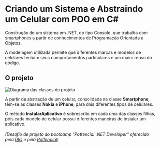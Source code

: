 # Criando um Sistema e Abstraindo um Celular com POO em C#
Construção de um sistema em .NET, do tipo Console, que trabalha com smartphones a partir de conhecimentos de Programação Orientada a Objetos.  

A modelagem utilizada permite que diferentes marcas e modelos de celulares tenham seus comportamentos particulares e um maior reuso do código.

## O projeto
![Diagrama das classes do projeto](Imagens/diagrama.png)

A partir da abstração de um celular, consolidada na classe **Smartphone**, têm-se as classes **Nokia** e **iPhone**, para dois diferentes tipos de celulares. 

O método **InstalarAplicativo** é sobrescrito em cada uma das classes filhas, pois cada modelo de celular possui diferentes maneiras de instalar um aplicativo.  
<br>
*(Desafio de projeto do bootcamp "Pottencial .NET Developer" oferecido pela [DIO](https://www.dio.me/) e pela [Pottencial](https://pottencial.com.br/))*
